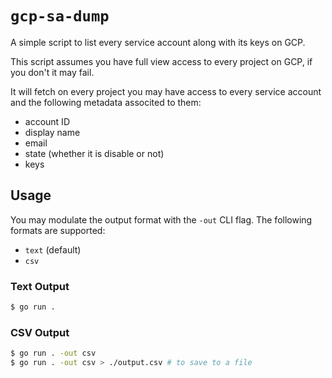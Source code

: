 # `gcp-sa-dump`

A simple script to list every service account along with its keys on GCP.

This script assumes you have full view access to every project on GCP, if you don't it may fail.

It will fetch on every project you may have access to every service account and the following metadata associted to them:

- account ID
- display name
- email
- state (whether it is disable or not)
- keys

## Usage

You may modulate the output format with the `-out` CLI flag. The following formats are supported:
- `text` (default)
- `csv`

### Text Output

```bash
$ go run .
```


### CSV Output
```bash
$ go run . -out csv
$ go run . -out csv > ./output.csv # to save to a file
```
